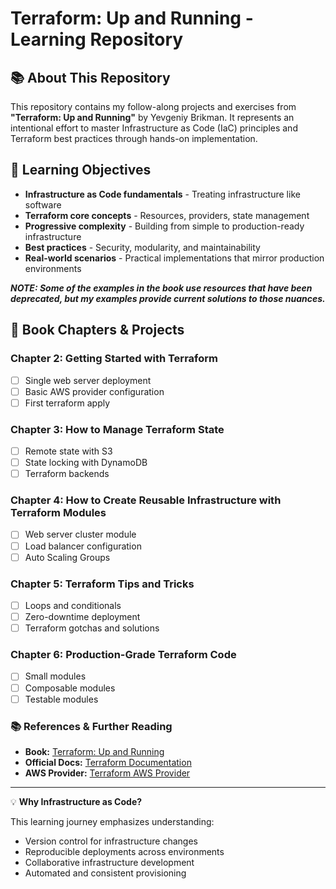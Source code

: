 # Terraform: Up and Running - Learning Repository

## 📚 About This Repository

This repository contains my follow-along projects and exercises from **"Terraform: Up and Running"** by Yevgeniy Brikman. It represents an intentional effort to master Infrastructure as Code (IaC) principles and Terraform best practices through hands-on implementation.

## 🎯 Learning Objectives

- **Infrastructure as Code fundamentals** - Treating infrastructure like software
- **Terraform core concepts** - Resources, providers, state management
- **Progressive complexity** - Building from simple to production-ready infrastructure
- **Best practices** - Security, modularity, and maintainability
- **Real-world scenarios** - Practical implementations that mirror production environments

***NOTE: Some of the examples in the book use resources that have been deprecated, but my examples provide current solutions to those nuances.***

## 📖 Book Chapters & Projects

### Chapter 2: Getting Started with Terraform
- [ ] Single web server deployment
- [ ] Basic AWS provider configuration
- [ ] First terraform apply

### Chapter 3: How to Manage Terraform State
- [ ] Remote state with S3
- [ ] State locking with DynamoDB
- [ ] Terraform backends

### Chapter 4: How to Create Reusable Infrastructure with Terraform Modules
- [ ] Web server cluster module
- [ ] Load balancer configuration
- [ ] Auto Scaling Groups

### Chapter 5: Terraform Tips and Tricks
- [ ] Loops and conditionals
- [ ] Zero-downtime deployment
- [ ] Terraform gotchas and solutions

### Chapter 6: Production-Grade Terraform Code
- [ ] Small modules
- [ ] Composable modules
- [ ] Testable modules

### 📚 References & Further Reading

- **Book:** [Terraform: Up and Running](https://www.terraformupandrunning.com/)
- **Official Docs:** [Terraform Documentation](https://developer.hashicorp.com/terraform/docs)
- **AWS Provider:** [Terraform AWS Provider](https://registry.terraform.io/providers/hashicorp/aws/latest/docs)

---

💡 **Why Infrastructure as Code?**

This learning journey emphasizes understanding:

- Version control for infrastructure changes
- Reproducible deployments across environments
- Collaborative infrastructure development
- Automated and consistent provisioning


